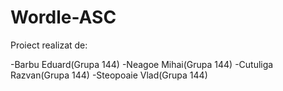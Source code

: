 # Wordle-ASC
Proiect realizat de:

-Barbu Eduard(Grupa 144)
-Neagoe Mihai(Grupa 144)
-Cutuliga Razvan(Grupa 144)
-Steopoaie Vlad(Grupa 144)

